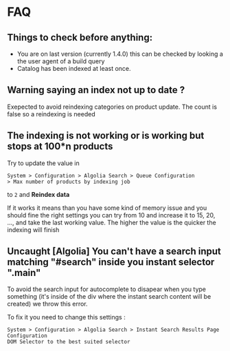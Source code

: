 # FAQ


## Things to check before anything:
 
- You are on last version (currently 1.4.0) this can be checked by looking a the user agent of a build query
- Catalog has been indexed at least once.

## Warning saying an index not up to date ?

Exepected to avoid reindexing categories on product update. The count is false so a reindexing is needed

## The indexing is not working or is working but stops at 100*n products

Try to update the value in

```
System > Configuration > Algolia Search > Queue Configuration
> Max number of products by indexing job
```

to ```2``` and **Reindex data**


If it works it means than you have some kind of memory issue and you should fine the right settings you can try from 10 and increase it to 15, 20, ..., and take the last working value. The higher the value is the quicker the indexing will finish

## Uncaught [Algolia] You can't have a search input matching "#search" inside you instant selector ".main"

To avoid the search input for autocomplete to disapear when you type something (it's inside of the div where the instant search content will be created) we throw this error.

To fix it you need to change this settings : 
```
System > Configuration > Algolia Search > Instant Search Results Page Configuration
DOM Selector to the best suited selector
```